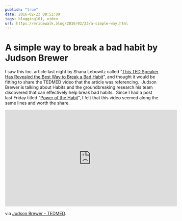 ```yaml
---
publish: "true"
date: 2016-02-23 08:51:00
tags: blogging101, video
url: https://ericmwalk.blog/2016/02/23/a-simple-way.html
---
```


# A simple way to break a bad habit by Judson Brewer

I saw this Inc. article last night by Shana Lebowitz called "<a href="http://www.inc.com/business-insider/best-way-to-break-bad-habit-ted-talk.html">This TED Speaker Has Revealed the Best Way to Break a Bad Habit</a>", and thought it would be fitting to share the TEDMED video that the article was referencing.  Judson Brewer is talking about Habits and the groundbreaking research his team discovered that can effectively help break bad habits.  Since I had a post last Friday titled "[Power of the Habit](https://ericmwalk.blog/2016/02/19/power-of-the.html)", I felt that this video seemed along the same lines and worth the share.

<iframe width="560" height="315" src="https://www.youtube.com/embed/djnN73GdW7c" title="YouTube video player" frameborder="0" allow="accelerometer; autoplay; clipboard-write; encrypted-media; gyroscope; picture-in-picture" allowfullscreen></iframe>

via [Judson Brewer - TEDMED](http://www.tedmed.com/talks/show?id=526819).
